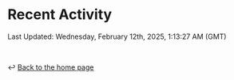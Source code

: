# Recent Activity

<!--RECENT_ACTIVITY:start-->
<!--RECENT_ACTIVITY:end-->

<!--RECENT_ACTIVITY:last_update-->
Last Updated: Wednesday, February 12th, 2025, 1:13:27 AM (GMT)
<!--RECENT_ACTIVITY:last_update_end-->

<br>

↩️ [Back to the home page](/README.md)

